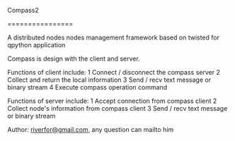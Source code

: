 Compass2


================

A distributed nodes nodes management framework based on twisted for qpython application

Compass is design with the client and server.

Functions of client include:
    1 Connect / disconnect the compass server
    2 Collect and return the local information
    3 Send / recv text message or binary stream
    4 Execute compass operation command 

Functions of server include:
    1 Accept connection from compass client
    2 Collect node's information from compass client
    3 Send / recv text message or binary stream



Author: riverfor@gmail.com, any question can mailto him
